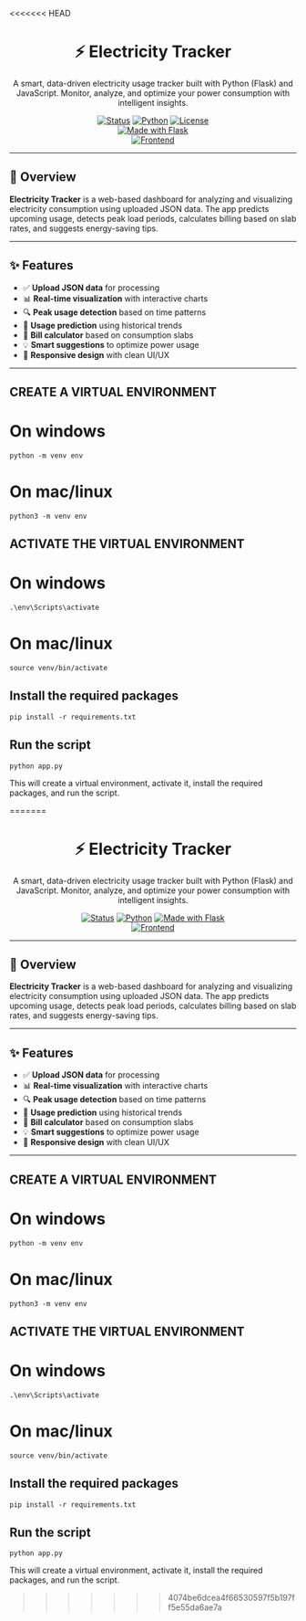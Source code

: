 <<<<<<< HEAD
<h1 align="center">⚡ Electricity Tracker</h1>
<p align="center">
  A smart, data-driven electricity usage tracker built with Python (Flask) and JavaScript.  
  Monitor, analyze, and optimize your power consumption with intelligent insights.
</p>

<div align="center">
  
[![Status](https://img.shields.io/badge/status-active-brightgreen)]() 
[![Python](https://img.shields.io/badge/python-3.8%2B-blue)]() 
[![License](https://img.shields.io/badge/license-MIT-lightgrey)]()  
[![Made with Flask](https://img.shields.io/badge/made%20with-Flask-red)]()  
[![Frontend](https://img.shields.io/badge/frontend-HTML%2FCSS%2FJS-yellowgreen)]()

</div>

---

## 🚀 Overview

**Electricity Tracker** is a web-based dashboard for analyzing and visualizing electricity consumption using uploaded JSON data. The app predicts upcoming usage, detects peak load periods, calculates billing based on slab rates, and suggests energy-saving tips.

---

## ✨ Features

- ✅ **Upload JSON data** for processing
- 📊 **Real-time visualization** with interactive charts
- 🔍 **Peak usage detection** based on time patterns
- 🔮 **Usage prediction** using historical trends
- 💸 **Bill calculator** based on consumption slabs
- 💡 **Smart suggestions** to optimize power usage
- 🔁 **Responsive design** with clean UI/UX

---

## CREATE A VIRTUAL ENVIRONMENT 
# On windows
```
python -m venv env
```
# On mac/linux
```
python3 -m venv env
```
## ACTIVATE THE VIRTUAL ENVIRONMENT
# On windows
```
.\env\Scripts\activate
```
# On mac/linux
```
source venv/bin/activate
```
## Install the required packages
```
pip install -r requirements.txt
```
## Run the script
```
python app.py
```
This will create a virtual environment, activate it, install the required packages, and run the script.


=======
<h1 align="center">⚡ Electricity Tracker</h1>
<p align="center">
  A smart, data-driven electricity usage tracker built with Python (Flask) and JavaScript.  
  Monitor, analyze, and optimize your power consumption with intelligent insights.
</p>

<div align="center">
  
[![Status](https://img.shields.io/badge/status-active-brightgreen)]() 
[![Python](https://img.shields.io/badge/python-3.8%2B-blue)]() 
[![Made with Flask](https://img.shields.io/badge/made%20with-Flask-red)]()  
[![Frontend](https://img.shields.io/badge/frontend-HTML%2FCSS%2FJS-yellowgreen)]()

</div>

---

## 🚀 Overview

**Electricity Tracker** is a web-based dashboard for analyzing and visualizing electricity consumption using uploaded JSON data. The app predicts upcoming usage, detects peak load periods, calculates billing based on slab rates, and suggests energy-saving tips.

---

## ✨ Features

- ✅ **Upload JSON data** for processing
- 📊 **Real-time visualization** with interactive charts
- 🔍 **Peak usage detection** based on time patterns
- 🔮 **Usage prediction** using historical trends
- 💸 **Bill calculator** based on consumption slabs
- 💡 **Smart suggestions** to optimize power usage
- 🔁 **Responsive design** with clean UI/UX

---

## CREATE A VIRTUAL ENVIRONMENT 
# On windows
```
python -m venv env
```
# On mac/linux
```
python3 -m venv env
```
## ACTIVATE THE VIRTUAL ENVIRONMENT
# On windows
```
.\env\Scripts\activate
```
# On mac/linux
```
source venv/bin/activate
```
## Install the required packages
```
pip install -r requirements.txt
```
## Run the script
```
python app.py
```
This will create a virtual environment, activate it, install the required packages, and run the script.


>>>>>>> 4074be6dcea4f66530597f5b197ff5e55da6ae7a
